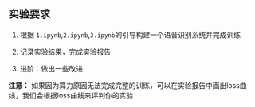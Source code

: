 ## 实验要求

1. 根据 `1.ipynb`,`2.ipynb`,`3.ipynb`的引导构建一个语音识别系统并完成训练

2. 记录实验结果，完成实验报告

3. 进阶：做出一些改进

**注意：** 如果因为算力原因无法完成完整的训练，可以在实验报告中画出loss曲线，我们会根据loss曲线来评判你的实验